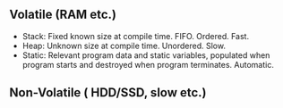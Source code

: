 
## Volatile (RAM etc.)
- Stack: Fixed known size at compile time. FIFO. Ordered. Fast. 
- Heap: Unknown size at compile time. Unordered. Slow.
- Static: Relevant program data and static variables, populated when program starts and destroyed when program terminates. Automatic.

## Non-Volatile ( HDD/SSD, slow etc.)